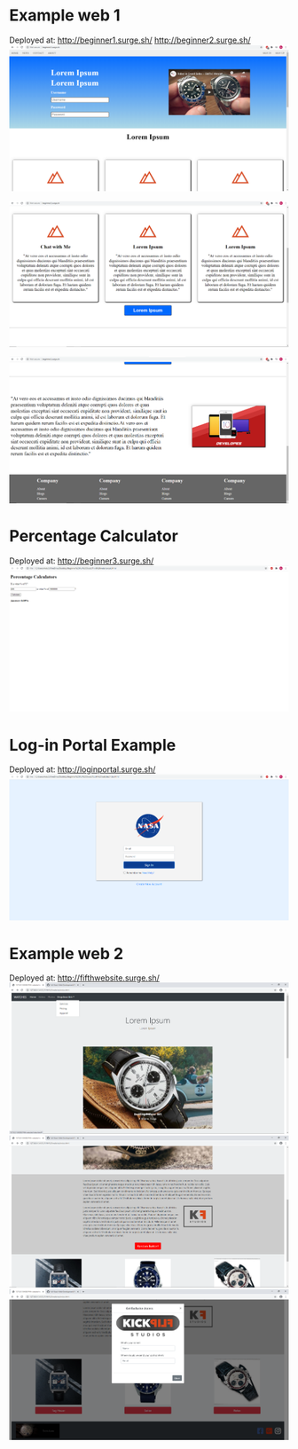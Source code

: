 # Example web 1
Deployed at: http://beginner1.surge.sh/
             http://beginner2.surge.sh/
![](PreviewImage/beginner2-1.png)

![](PreviewImage/beginner2-2.png)

![](PreviewImage/beginner2-3.png)

# Percentage Calculator
Deployed at:  http://beginner3.surge.sh/
![](PreviewImage/PercentageCalculator.png)

# Log-in Portal Example
Deployed at: http://loginportal.surge.sh/
![](PreviewImage/fourthwebsite.png)

# Example web 2
Deployed at: http://fifthwebsite.surge.sh/
![](PreviewImage/fifthwebsite1.png)
![](PreviewImage/fifthwebsite2.png)
![](PreviewImage/fifthwebsite3.png)
